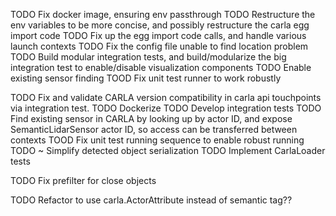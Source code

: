 TODO Fix docker image, ensuring env passthrough
TODO Restructure the env variables to be more concise, and possibly restructure the carla egg import code
TODO Fix up the egg import code calls, and handle various launch contexts
TODO Fix the config file unable to find location problem
TODO Build modular integration tests, and build/modularize the big integration test to enable/disable visualization components
TODO Enable existing sensor finding
TOOD Fix unit test runner to work robustly

TODO Fix and validate CARLA version compatibility in carla api touchpoints via integration test.
TODO Dockerize
TODO Develop integration tests
TODO Find existing sensor in CARLA by looking up by actor ID, and expose SemanticLidarSensor actor ID, so access can be transferred between contexts 
TOOD Fix unit test running sequence to enable robust running
TODO ~ Simplify detected object serialization
TODO Implement CarlaLoader tests

TODO Fix prefilter for close objects

TODO Refactor to use carla.ActorAttribute instead of semantic tag??
